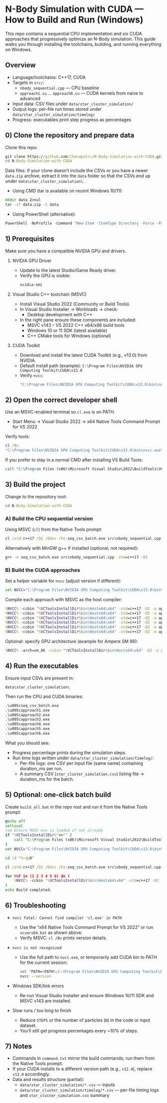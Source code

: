 # N-Body Simulation with CUDA — How to Build and Run (Windows)

This repo contains a sequential CPU implementation and six CUDA approaches that progressively optimize an N-Body simulation. This guide walks you through installing the toolchains, building, and running everything on Windows.

## Overview

- Language/toolchains: C++17, CUDA
- Targets in `src/`:
	- `nbody_sequential.cpp` — CPU baseline
	- `approach1.cu` … `approach6.cu` — CUDA kernels from naive to advanced
- Input data: CSV files under `data/star_cluster_simulation/`
- Output logs: per-file run times stored under `data/star_cluster_simulation/timelog/`
- Progress: executables print step progress as percentages

## 0) Clone the repository and prepare data

Clone this repo:

```cmd
git clone https://github.com/Chonapatcc/N-Body-Simulation-with-CUDA.git
cd N-Body-Simulation-with-CUDA
```

Data files: If your clone doesn’t include the CSVs or you have a newer `data.zip` archive, extract it into the `data` folder so that the CSVs end up under `data\star_cluster_simulation\`.

- Using CMD (tar is available on recent Windows 10/11):
```cmd
mkdir data 2>nul
tar -xf data.zip -C data
```

- Using PowerShell (alternative):
```powershell
PowerShell -NoProfile -Command "New-Item -ItemType Directory -Force -Path data | Out-Null; Expand-Archive -Path data.zip -DestinationPath data -Force"
```

## 1) Prerequisites

Make sure you have a compatible NVIDIA GPU and drivers.

1. NVIDIA GPU Driver
	 - Update to the latest Studio/Game Ready driver.
	 - Verify the GPU is visible:
		 ```cmd
		 nvidia-smi
		 ```

2. Visual Studio C++ toolchain (MSVC)
	 - Install Visual Studio 2022 (Community or Build Tools).
	 - In Visual Studio Installer → Workloads → check:
		 - Desktop development with C++
	 - In the right pane ensure these components are included:
		 - MSVC v143 – VS 2022 C++ x64/x86 build tools
		 - Windows 10 or 11 SDK (latest available)
		 - C++ CMake tools for Windows (optional)

3. CUDA Toolkit
	 - Download and install the latest CUDA Toolkit (e.g., v13.0) from NVIDIA.
	 - Default install path (example):
		 `C:\Program Files\NVIDIA GPU Computing Toolkit\CUDA\v13.0`
	 - Verify `nvcc`:
		 ```cmd
		 "C:\Program Files\NVIDIA GPU Computing Toolkit\CUDA\v13.0\bin\nvcc.exe" --version
		 ```

## 2) Open the correct developer shell

Use an MSVC-enabled terminal so `cl.exe` is on PATH.

- Start Menu → Visual Studio 2022 → x64 Native Tools Command Prompt for VS 2022

Verify tools:

```cmd
cl /Bv
"C:\Program Files\NVIDIA GPU Computing Toolkit\CUDA\v13.0\bin\nvcc.exe" --version
```

If you prefer to stay in a normal CMD after installing VS Build Tools:

```cmd
call "C:\Program Files (x86)\Microsoft Visual Studio\2022\BuildTools\VC\Auxiliary\Build\vcvars64.bat"
```

## 3) Build the project

Change to the repository root:

```cmd
cd N-Body-Simulation-with-CUDA
```

### A) Build the CPU sequential version

Using MSVC (`cl`) from the Native Tools prompt:

```cmd
cl /std:c++17 /O2 /EHsc /Fe:seq_csv_batch.exe src\nbody_sequential.cpp
```

Alternatively with MinGW g++ if installed (optional, not required):

```cmd
g++ -o seq_csv_batch.exe src\nbody_sequential.cpp -std=c++17 -O3
```

### B) Build the CUDA approaches

Set a helper variable for `nvcc` (adjust version if different):

```cmd
set NVCC="C:\Program Files\NVIDIA GPU Computing Toolkit\CUDA\v13.0\bin\nvcc.exe"
```

Compile each approach with MSVC as the host compiler:

```cmd
%NVCC% -ccbin "%VCToolsInstallDir%bin\Hostx64\x64" -std=c++17 -O2 -o approach1.exe src\approach1.cu
%NVCC% -ccbin "%VCToolsInstallDir%bin\Hostx64\x64" -std=c++17 -O2 -o approach2.exe src\approach2.cu
%NVCC% -ccbin "%VCToolsInstallDir%bin\Hostx64\x64" -std=c++17 -O2 -o approach3.exe src\approach3.cu
%NVCC% -ccbin "%VCToolsInstallDir%bin\Hostx64\x64" -std=c++17 -O2 -o approach4.exe src\approach4.cu
%NVCC% -ccbin "%VCToolsInstallDir%bin\Hostx64\x64" -std=c++17 -O2 -o approach5.exe src\approach5.cu
%NVCC% -ccbin "%VCToolsInstallDir%bin\Hostx64\x64" -std=c++17 -O2 -o approach6.exe src\approach6.cu
```

Optional: specify GPU architecture (example for Ampere SM 86):

```cmd
%NVCC% -arch=sm_86 -ccbin "%VCToolsInstallDir%bin\Hostx64\x64" -O2 -o approach4.exe src\approach4.cu
```

## 4) Run the executables

Ensure input CSVs are present in:

```
data\star_cluster_simulation\
```

Then run the CPU and CUDA binaries:

```cmd
.\u005cseq_csv_batch.exe
.\u005capproach1.exe
.\u005capproach2.exe
.\u005capproach3.exe
.\u005capproach4.exe
.\u005capproach5.exe
.\u005capproach6.exe
```

What you should see:
- Progress percentage prints during the simulation steps.
- Run time logs written under `data/star_cluster_simulation/timelog/`:
	- Per-file logs: one CSV per input file (same name) containing duration_ms per run.
	- A summary CSV (`star_cluster_simulation.csv`) listing file → duration_ms for the batch.

## 5) Optional: one-click batch build

Create `build_all.bat` in the repo root and run it from the Native Tools prompt:

```bat
@echo off
setlocal
rem Ensure MSVC env is loaded if not already
if "%VCToolsInstallDir%"=="" (
	call "C:\Program Files (x86)\Microsoft Visual Studio\2022\BuildTools\VC\Auxiliary\Build\vcvars64.bat" || goto :eof
)
set NVCC="C:\Program Files\NVIDIA GPU Computing Toolkit\CUDA\v13.0\bin\nvcc.exe"

cd /d "%~dp0"

cl /std:c++17 /O2 /EHsc /Fe:seq_csv_batch.exe src\nbody_sequential.cpp || goto :eof

for %%F in (1 2 3 4 5 6) do (
	%NVCC% -ccbin "%VCToolsInstallDir%bin\Hostx64\x64" -std=c++17 -O2 -o approach%%F.exe src\approach%%F.cu || goto :eof
)
echo Build completed.
```

## 6) Troubleshooting

- `nvcc fatal: Cannot find compiler 'cl.exe' in PATH`
	- Use the “x64 Native Tools Command Prompt for VS 2022” or run `vcvars64.bat` as shown above.
	- Verify MSVC: `cl /Bv` prints version details.

- `nvcc is not recognized`
	- Use the full path to `nvcc.exe`, or temporarily add CUDA bin to PATH for the current session:
		```cmd
		set "PATH=%PATH%;C:\Program Files\NVIDIA GPU Computing Toolkit\CUDA\v13.0\bin"
		nvcc --version
		```

- Windows SDK/link errors
	- Re-run Visual Studio Installer and ensure Windows 10/11 SDK and MSVC v143 are installed.

- Slow runs / too long to finish
	- Reduce `STEPS` or the number of particles (`N`) in the code or input dataset.
	- You’ll still get progress percentages every ~10% of steps.

## 7) Notes

- Commands in `command.txt` mirror the build commands; run them from the Native Tools prompt.
- If your CUDA installs to a different version path (e.g., `v12.4`), replace `v13.0` accordingly.
- Data and results structure (partial):
	- `data/star_cluster_simulation/*.csv` — inputs
	- `data/star_cluster_simulation/timelog/*.csv` — per-file timing logs and `star_cluster_simulation.csv` summary

